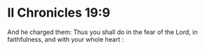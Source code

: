 # II Chronicles 19:9

And he charged them: Thus you shall do in the fear of the Lord, in faithfulness, and with your whole heart :
